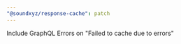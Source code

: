 ```yaml
---
"@soundxyz/response-cache": patch
---
```


Include GraphQL Errors on "Failed to cache due to errors"
